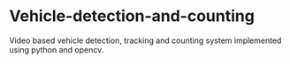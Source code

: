 # Vehicle-detection-and-counting
Video based vehicle detection, tracking and counting system implemented using python and opencv.
